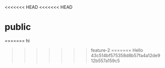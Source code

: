 <<<<<<< HEAD
<<<<<<< HEAD
# public
=======
hi
>>>>>>> feature-2
=======
Hello
>>>>>>> 43c514bf575358d8b57fa4a12de912b557a159c5
